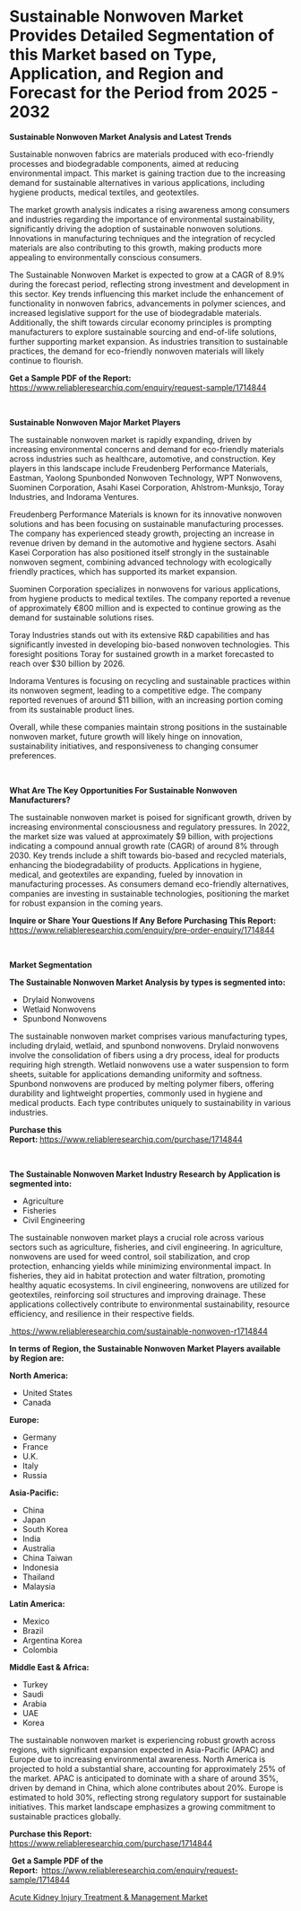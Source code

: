 <p><h1>Sustainable Nonwoven Market Provides Detailed Segmentation of this Market based on Type, Application, and Region and Forecast for the Period from 2025 - 2032</h1></p><p><strong>Sustainable Nonwoven Market Analysis and Latest Trends</strong></p>
<p><p>Sustainable nonwoven fabrics are materials produced with eco-friendly processes and biodegradable components, aimed at reducing environmental impact. This market is gaining traction due to the increasing demand for sustainable alternatives in various applications, including hygiene products, medical textiles, and geotextiles. </p><p>The market growth analysis indicates a rising awareness among consumers and industries regarding the importance of environmental sustainability, significantly driving the adoption of sustainable nonwoven solutions. Innovations in manufacturing techniques and the integration of recycled materials are also contributing to this growth, making products more appealing to environmentally conscious consumers.</p><p>The Sustainable Nonwoven Market is expected to grow at a CAGR of 8.9% during the forecast period, reflecting strong investment and development in this sector. Key trends influencing this market include the enhancement of functionality in nonwoven fabrics, advancements in polymer sciences, and increased legislative support for the use of biodegradable materials. Additionally, the shift towards circular economy principles is prompting manufacturers to explore sustainable sourcing and end-of-life solutions, further supporting market expansion. As industries transition to sustainable practices, the demand for eco-friendly nonwoven materials will likely continue to flourish.</p></p>
<p><strong>Get a Sample PDF of the Report:&nbsp;</strong> <a href="https://www.reliableresearchiq.com/enquiry/request-sample/1714844?utm_campaign=3132&utm_medium=2&utm_source=Github&utm_content=ia&utm_term=28032025&utm_id=sustainable-nonwoven">https://www.reliableresearchiq.com/enquiry/request-sample/1714844</a></p>
<p>&nbsp;</p>
<p><strong>Sustainable Nonwoven Major Market Players</strong></p>
<p><p>The sustainable nonwoven market is rapidly expanding, driven by increasing environmental concerns and demand for eco-friendly materials across industries such as healthcare, automotive, and construction. Key players in this landscape include Freudenberg Performance Materials, Eastman, Yaolong Spunbonded Nonwoven Technology, WPT Nonwovens, Suominen Corporation, Asahi Kasei Corporation, Ahlstrom-Munksjo, Toray Industries, and Indorama Ventures.</p><p>Freudenberg Performance Materials is known for its innovative nonwoven solutions and has been focusing on sustainable manufacturing processes. The company has experienced steady growth, projecting an increase in revenue driven by demand in the automotive and hygiene sectors. Asahi Kasei Corporation has also positioned itself strongly in the sustainable nonwoven segment, combining advanced technology with ecologically friendly practices, which has supported its market expansion.</p><p>Suominen Corporation specializes in nonwovens for various applications, from hygiene products to medical textiles. The company reported a revenue of approximately €800 million and is expected to continue growing as the demand for sustainable solutions rises.</p><p>Toray Industries stands out with its extensive R&D capabilities and has significantly invested in developing bio-based nonwoven technologies. This foresight positions Toray for sustained growth in a market forecasted to reach over $30 billion by 2026.</p><p>Indorama Ventures is focusing on recycling and sustainable practices within its nonwoven segment, leading to a competitive edge. The company reported revenues of around $11 billion, with an increasing portion coming from its sustainable product lines.</p><p>Overall, while these companies maintain strong positions in the sustainable nonwoven market, future growth will likely hinge on innovation, sustainability initiatives, and responsiveness to changing consumer preferences.</p></p>
<p>&nbsp;</p>
<p><strong>What Are The Key Opportunities For Sustainable Nonwoven Manufacturers?</strong></p>
<p><p>The sustainable nonwoven market is poised for significant growth, driven by increasing environmental consciousness and regulatory pressures. In 2022, the market size was valued at approximately $9 billion, with projections indicating a compound annual growth rate (CAGR) of around 8% through 2030. Key trends include a shift towards bio-based and recycled materials, enhancing the biodegradability of products. Applications in hygiene, medical, and geotextiles are expanding, fueled by innovation in manufacturing processes. As consumers demand eco-friendly alternatives, companies are investing in sustainable technologies, positioning the market for robust expansion in the coming years.</p></p>
<p><strong>Inquire or Share Your Questions If Any Before Purchasing This Report:</strong> <a href="https://www.reliableresearchiq.com/enquiry/pre-order-enquiry/1714844?utm_campaign=3132&utm_medium=2&utm_source=Github&utm_content=ia&utm_term=28032025&utm_id=sustainable-nonwoven">https://www.reliableresearchiq.com/enquiry/pre-order-enquiry/1714844</a></p>
<p>&nbsp;</p>
<p><strong>Market Segmentation</strong></p>
<p><strong>The Sustainable Nonwoven Market Analysis by types is segmented into:</strong></p>
<p><ul><li>Drylaid Nonwovens</li><li>Wetlaid Nonwovens</li><li>Spunbond Nonwovens</li></ul></p>
<p><p>The sustainable nonwoven market comprises various manufacturing types, including drylaid, wetlaid, and spunbond nonwovens. Drylaid nonwovens involve the consolidation of fibers using a dry process, ideal for products requiring high strength. Wetlaid nonwovens use a water suspension to form sheets, suitable for applications demanding uniformity and softness. Spunbond nonwovens are produced by melting polymer fibers, offering durability and lightweight properties, commonly used in hygiene and medical products. Each type contributes uniquely to sustainability in various industries.</p></p>
<p><strong>Purchase this Report:&nbsp;</strong><a href="https://www.reliableresearchiq.com/purchase/1714844?utm_campaign=3132&utm_medium=2&utm_source=Github&utm_content=ia&utm_term=28032025&utm_id=sustainable-nonwoven">https://www.reliableresearchiq.com/purchase/1714844</a></p>
<p>&nbsp;</p>
<p><strong>The Sustainable Nonwoven Market Industry Research by Application is segmented into:</strong></p>
<p><ul><li>Agriculture</li><li>Fisheries</li><li>Civil Engineering</li></ul></p>
<p><p>The sustainable nonwoven market plays a crucial role across various sectors such as agriculture, fisheries, and civil engineering. In agriculture, nonwovens are used for weed control, soil stabilization, and crop protection, enhancing yields while minimizing environmental impact. In fisheries, they aid in habitat protection and water filtration, promoting healthy aquatic ecosystems. In civil engineering, nonwovens are utilized for geotextiles, reinforcing soil structures and improving drainage. These applications collectively contribute to environmental sustainability, resource efficiency, and resilience in their respective fields.</p></p>
<p><a href="https://www.reliableresearchiq.com/sustainable-nonwoven-r1714844?utm_campaign=3132&utm_medium=2&utm_source=Github&utm_content=ia&utm_term=28032025&utm_id=sustainable-nonwoven">&nbsp;https://www.reliableresearchiq.com/sustainable-nonwoven-r1714844</a></p>
<p><strong>In terms of Region, the Sustainable Nonwoven Market Players available by Region are:</strong></p>
<p>
    <p> <strong> North America: </strong>
        <ul>
            <li>United States</li>
            <li>Canada</li>
        </ul>
        </p> 
    <p> <strong> Europe: </strong>
        <ul>
            <li>Germany</li>
            <li>France</li>
            <li>U.K.</li>
            <li>Italy</li>
            <li>Russia</li>
        </ul>
        </p> 
    <p> <strong> Asia-Pacific: </strong>
        <ul>
            <li>China</li>
            <li>Japan</li>
            <li>South Korea</li>
            <li>India</li>
            <li>Australia</li>
            <li>China Taiwan</li>
            <li>Indonesia</li>
            <li>Thailand</li>
            <li>Malaysia</li>
        </ul>
        </p> 
    <p> <strong> Latin America: </strong>
        <ul>
            <li>Mexico</li>
            <li>Brazil</li>
            <li>Argentina Korea</li>
            <li>Colombia</li>
        </ul>
        </p> 
    <p> <strong> Middle East & Africa: </strong>
        <ul>
            <li>Turkey</li>
            <li>Saudi</li>
            <li>Arabia</li>
            <li>UAE</li>
            <li>Korea</li>
        </ul>
    </p>
    </p>
<p><p>The sustainable nonwoven market is experiencing robust growth across regions, with significant expansion expected in Asia-Pacific (APAC) and Europe due to increasing environmental awareness. North America is projected to hold a substantial share, accounting for approximately 25% of the market. APAC is anticipated to dominate with a share of around 35%, driven by demand in China, which alone contributes about 20%. Europe is estimated to hold 30%, reflecting strong regulatory support for sustainable initiatives. This market landscape emphasizes a growing commitment to sustainable practices globally.</p></p>
<p><strong>Purchase this Report: </strong><a href="https://www.reliableresearchiq.com/purchase/1714844?utm_campaign=3132&utm_medium=2&utm_source=Github&utm_content=ia&utm_term=28032025&utm_id=sustainable-nonwoven">https://www.reliableresearchiq.com/purchase/1714844</a></p>
<p>&nbsp;<strong>Get a Sample PDF of the Report:&nbsp;&nbsp;</strong><a href="https://www.reliableresearchiq.com/enquiry/request-sample/1714844?utm_campaign=3132&utm_medium=2&utm_source=Github&utm_content=ia&utm_term=28032025&utm_id=sustainable-nonwoven">https://www.reliableresearchiq.com/enquiry/request-sample/1714844</a></p>
<p><strong></strong></p>
<p><p><a href="https://github.com/vigoseiler/Market-Research-Report-List-1/blob/main/acute-kidney-injury-treatment-management-market.md?utm_campaign=3132&utm_medium=2&utm_source=Github&utm_content=ia&utm_term=28032025&utm_id=sustainable-nonwoven">Acute Kidney Injury Treatment & Management Market</a></p></p>